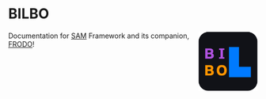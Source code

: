 # BILBO

<img src="docs/img/bilbo-logo.png" width="120" align="right"/>

Documentation for [SAM](https://sam.amirmasoudabdol.name) Framework and its companion, [FRODO](https://sam.amirmasoudabdol.name/frodo)!